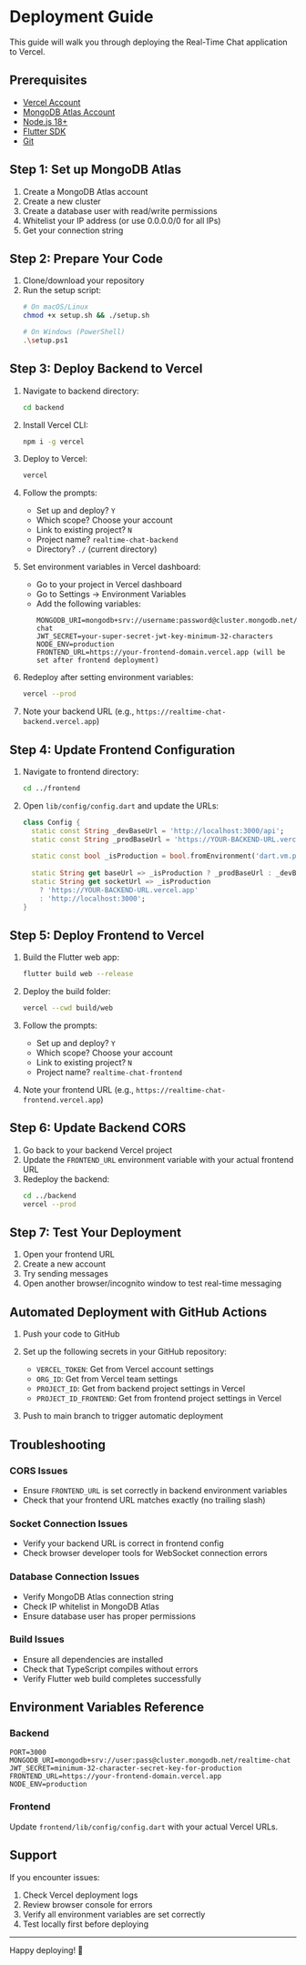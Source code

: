 # Deployment Guide

This guide will walk you through deploying the Real-Time Chat application to Vercel.

## Prerequisites

- [Vercel Account](https://vercel.com/signup)
- [MongoDB Atlas Account](https://www.mongodb.com/cloud/atlas)
- [Node.js 18+](https://nodejs.org/)
- [Flutter SDK](https://flutter.dev/docs/get-started/install)
- [Git](https://git-scm.com/)

## Step 1: Set up MongoDB Atlas

1. Create a MongoDB Atlas account
2. Create a new cluster
3. Create a database user with read/write permissions
4. Whitelist your IP address (or use 0.0.0.0/0 for all IPs)
5. Get your connection string

## Step 2: Prepare Your Code

1. Clone/download your repository
2. Run the setup script:
   ```bash
   # On macOS/Linux
   chmod +x setup.sh && ./setup.sh
   
   # On Windows (PowerShell)
   .\setup.ps1
   ```

## Step 3: Deploy Backend to Vercel

1. Navigate to backend directory:
   ```bash
   cd backend
   ```

2. Install Vercel CLI:
   ```bash
   npm i -g vercel
   ```

3. Deploy to Vercel:
   ```bash
   vercel
   ```

4. Follow the prompts:
   - Set up and deploy? `Y`
   - Which scope? Choose your account
   - Link to existing project? `N`
   - Project name? `realtime-chat-backend`
   - Directory? `./` (current directory)

5. Set environment variables in Vercel dashboard:
   - Go to your project in Vercel dashboard
   - Go to Settings → Environment Variables
   - Add the following variables:
     ```
     MONGODB_URI=mongodb+srv://username:password@cluster.mongodb.net/realtime-chat
     JWT_SECRET=your-super-secret-jwt-key-minimum-32-characters
     NODE_ENV=production
     FRONTEND_URL=https://your-frontend-domain.vercel.app (will be set after frontend deployment)
     ```

6. Redeploy after setting environment variables:
   ```bash
   vercel --prod
   ```

7. Note your backend URL (e.g., `https://realtime-chat-backend.vercel.app`)

## Step 4: Update Frontend Configuration

1. Navigate to frontend directory:
   ```bash
   cd ../frontend
   ```

2. Open `lib/config/config.dart` and update the URLs:
   ```dart
   class Config {
     static const String _devBaseUrl = 'http://localhost:3000/api';
     static const String _prodBaseUrl = 'https://YOUR-BACKEND-URL.vercel.app/api';
     
     static const bool _isProduction = bool.fromEnvironment('dart.vm.product');
     
     static String get baseUrl => _isProduction ? _prodBaseUrl : _devBaseUrl;
     static String get socketUrl => _isProduction 
       ? 'https://YOUR-BACKEND-URL.vercel.app' 
       : 'http://localhost:3000';
   }
   ```

## Step 5: Deploy Frontend to Vercel

1. Build the Flutter web app:
   ```bash
   flutter build web --release
   ```

2. Deploy the build folder:
   ```bash
   vercel --cwd build/web
   ```

3. Follow the prompts:
   - Set up and deploy? `Y`
   - Which scope? Choose your account
   - Link to existing project? `N`
   - Project name? `realtime-chat-frontend`

4. Note your frontend URL (e.g., `https://realtime-chat-frontend.vercel.app`)

## Step 6: Update Backend CORS

1. Go back to your backend Vercel project
2. Update the `FRONTEND_URL` environment variable with your actual frontend URL
3. Redeploy the backend:
   ```bash
   cd ../backend
   vercel --prod
   ```

## Step 7: Test Your Deployment

1. Open your frontend URL
2. Create a new account
3. Try sending messages
4. Open another browser/incognito window to test real-time messaging

## Automated Deployment with GitHub Actions

1. Push your code to GitHub
2. Set up the following secrets in your GitHub repository:
   - `VERCEL_TOKEN`: Get from Vercel account settings
   - `ORG_ID`: Get from Vercel team settings
   - `PROJECT_ID`: Get from backend project settings in Vercel
   - `PROJECT_ID_FRONTEND`: Get from frontend project settings in Vercel

3. Push to main branch to trigger automatic deployment

## Troubleshooting

### CORS Issues
- Ensure `FRONTEND_URL` is set correctly in backend environment variables
- Check that your frontend URL matches exactly (no trailing slash)

### Socket Connection Issues
- Verify your backend URL is correct in frontend config
- Check browser developer tools for WebSocket connection errors

### Database Connection Issues
- Verify MongoDB Atlas connection string
- Check IP whitelist in MongoDB Atlas
- Ensure database user has proper permissions

### Build Issues
- Ensure all dependencies are installed
- Check that TypeScript compiles without errors
- Verify Flutter web build completes successfully

## Environment Variables Reference

### Backend
```
PORT=3000
MONGODB_URI=mongodb+srv://user:pass@cluster.mongodb.net/realtime-chat
JWT_SECRET=minimum-32-character-secret-key-for-production
FRONTEND_URL=https://your-frontend-domain.vercel.app
NODE_ENV=production
```

### Frontend
Update `frontend/lib/config/config.dart` with your actual Vercel URLs.

## Support

If you encounter issues:
1. Check Vercel deployment logs
2. Review browser console for errors
3. Verify all environment variables are set correctly
4. Test locally first before deploying

---

Happy deploying! 🚀
